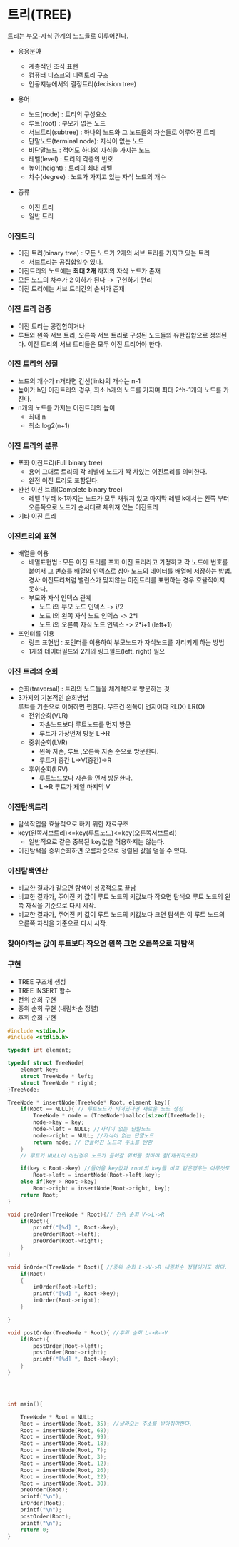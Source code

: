 # 트리(TREE)

트리는 부모-자식 관계의 노드들로 이루어진다.

- 응용분야
    - 계층적인 조직 표현
    - 컴퓨터 디스크의 디렉토리 구조
    - 인공지능에서의 결정트리(decision tree)

- 용어
    - 노드(node) : 트리의 구성요소
    - 루트(root) : 부모가 없는 노드
    - 서브트리(subtree) : 하나의 노드와 그 노드들의 자손들로 이루어진 트리
    - 단말노드(terminal node): 자식이 없는 노드
    - 비단말노드 : 적어도 하나의 자식을 가지는 노드
    - 레벨(level) : 트리의 각층의 번호
    - 높이(height) : 트리의 최대 레벨
    - 차수(degree) : 노드가 가지고 있는 자식 노드의 개수

- 종류
    - 이진 트리
    - 일반 트리

### 이진트리
- 이진 트리(binary tree) : 모든 노드가 2개의 서브 트리를 가지고 있는 트리
    - 서브트리는 공집합일수 있다.
- 이진트리의 노드에는 **최대 2개** 까지의 자식 노드가 존재
- 모든 노드의 차수가 2 이하가 된다 -> 구현하기 편리
- 이진 트리에는 서브 트리간의 순서가 존재

### 이진 트리 검증
- 이진 트리는 공집합이거나
- 루트와 왼쪽 서브 트리, 오른쪽 서브 트리로 구성된 노드들의 유한집합으로 정의된다. 이진 트리의 서브 트리들은 모두 이진 트리어야 한다.

### 이진 트리의 성질
- 노드의 개수가 n개라면 간선(link)의 개수는 n-1 
- 높이가 h인 이진트리의 경우, 최소 h개의 노드를 가지며 최대 2^h-1개의 노드를 가진다.
- n개의 노드를 가지는 이진트리의 높이
    - 최대 n
    - 최소 log2(n+1)
### 이진 트리의 분류
- 포화 이진트리(Full binary tree)
    - 용어 그대로 트리의 각 레벨에 노드가 꽉 차있는 이진트리를 의미한다.
    - 완전 이진 트리도 포함된다.
- 완전 이진 트리(Complete binary tree)
    - 레벨 1부터 k-1까지는 노드가 모두 채워져 있고 마지막 레벨 k에서는 왼쪽 부터 오른쪽으로 노드가 순서대로 채워져 있는 이진트리
- 기타 이진 트리

### 이진트리의 표현
- 배열을 이용
    - 배열표현법 : 모든 이진 트리를 포화 이진 트리라고 가정하고 각 노드에 번호를 붙여서 그 번호를 배열의 인덱스로 삼아 노드의 데이터를 배열에 저장하는 방법. 경사 이진트리처럼 밸런스가 맞지않는 이진트리를 표현하는 경우 효율적이지 못하다.
    - 부모와 자식 인덱스 관계
        - 노드 i의 부모 노드 인덱스 -> i/2
        - 노드 i의 왼쪽 자식 노드 인덱스 -> 2*i
        - 노드 i의 오른쪽 자식 노드 인덱스 -> 2*i+1 (left+1)
- 포인터를 이용
    - 링크 표현법 : 포인터를 이용하여 부모노드가 자식노드를 가리키게 하는 방법
    - 1개의 데이터필드와 2개의 링크필드(left, right) 필요


### 이진 트리의 순회
- 순회(traversal) : 트리의 노드들을 체계적으로 방문하는 것
- 3가지의 기본적인 순회방법  
 루트를 기준으로 이해하면 편한다.
 무조건 왼쪽이 먼저이다 RL(X) LR(O)
    - 전위순회(VLR)
        - 자손노드보다 루트노드를 먼저 방문
        - 루트가 가장먼저 방문 L->R
    - 중위순회(LVR)
        - 왼쪽 자손, 루트 ,오른쪽 자손 순으로 방문한다.
        - 루트가 중간 L->V(중간)->R
    - 후위순회(LRV)
        - 루트노드보다 자손을 먼저 방문한다.
        - L->R 루트가 제일 마지막 V

### 이진탐색트리
- 탐색작업을 효율적으로 하기 위한 자료구조
- key(왼쪽서브트리)<=key(루트노드)<=key(오른쪽서브트리)
    - 일반적으로 같은 중복된 key값을 허용하지는 않는다.
- 이진탐색을 중위순회하면 오름차순으로 정렬된 값을 얻을 수 있다.

### 이진탐색연산
- 비교한 결과가 같으면 탐색이 성공적으로 끝남
- 비교한 결과가, 주어진 키 값이 루트 노드의 키값보다 작으면 탐색으 루트 노드의 왼쪽 자식을 기준으로 다시 시작.
- 비교한 결과가, 주어진 키 값이 루트 노드의 키값보다 크면 탐색은 이 루트 노드의 오른쪽 자식을 기준으로 다시 시작.
### 찾아야하는 값이 루트보다 작으면 왼쪽 크면 오른쪽으로 재탐색

### 구현

- TREE 구조체 생성
- TREE INSERT 함수
- 전위 순회 구현
- 중위 순회 구현 (내림차순 정렬)
- 후위 순회 구현

```c++
#include <stdio.h>
#include <stdlib.h>

typedef int element;

typedef struct TreeNode{
    element key;
    struct TreeNode * left;
    struct TreeNode * right;
}TreeNode;

TreeNode * insertNode(TreeNode* Root, element key){
    if(Root == NULL){ // 루트노드가 비어있다면 새로운 노드 생성
        TreeNode * node = (TreeNode*)malloc(sizeof(TreeNode));
        node->key = key;
        node->left = NULL; //자식이 없는 단말노드
        node->right = NULL; //자식이 없는 단말노드
        return node; // 만들어진 노드의 주소를 반환
    } 
    // 루트가 NULL이 아닌경우 노드가 들어갈 위치를 찾아야 함(재귀적으로)

    if(key < Root->key) //들어올 key값과 root의 key를 비교 같은경우는 아무것도 하지않는다.
        Root->left = insertNode(Root->left,key);
    else if(key > Root->key)
        Root->right = insertNode(Root->right, key);
    return Root;
}

void preOrder(TreeNode * Root){// 전위 순회 V->L->R
    if(Root){
        printf("[%d] ", Root->key);
        preOrder(Root->left);
        preOrder(Root->right);
    }
}

void inOrder(TreeNode * Root){ //중위 순회 L->V->R 내림차순 정렬이기도 하다.
    if(Root)
    {
        inOrder(Root->left);
        printf("[%d] ", Root->key);
        inOrder(Root->right);
    }

}

void postOrder(TreeNode * Root){ //후위 순회 L->R->V
    if(Root){
        postOrder(Root->left);
        postOrder(Root->right);
        printf("[%d] ", Root->key);
    }
}




int main(){

    TreeNode * Root = NULL;
    Root = insertNode(Root, 35); //날라오는 주소를 받아줘야한다.
    Root = insertNode(Root, 68);
    Root = insertNode(Root, 99);
    Root = insertNode(Root, 18);
    Root = insertNode(Root, 7);
    Root = insertNode(Root, 3);
    Root = insertNode(Root, 12);
    Root = insertNode(Root, 26);
    Root = insertNode(Root, 22);
    Root = insertNode(Root, 30);
    preOrder(Root);
    printf("\n");
    inOrder(Root);
    printf("\n");
    postOrder(Root);
    printf("\n");
    return 0;
}
```




